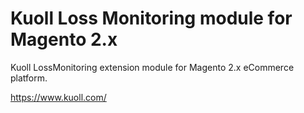 # Kuoll Loss Monitoring module for Magento 2.x

Kuoll LossMonitoring extension module for Magento 2.x eCommerce platform.




https://www.kuoll.com/
